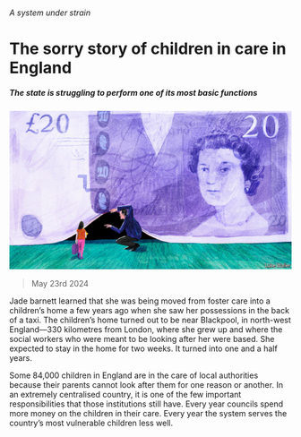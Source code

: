 ###### A system under strain

# The sorry story of children in care in England 

##### The state is struggling to perform one of its most basic functions 

![image](images/20240525_BRD001.jpg) 

> May 23rd 2024 

Jade barnett learned that she was being moved from foster care into a children’s home a few years ago when she saw her possessions in the back of a taxi. The children’s home turned out to be near Blackpool, in north-west England—330 kilometres from London, where she grew up and where the social workers who were meant to be looking after her were based. She expected to stay in the home for two weeks. It turned into one and a half years.

Some 84,000 children in England are in the care of local authorities because their parents cannot look after them for one reason or another. In an extremely centralised country, it is one of the few important responsibilities that those institutions still have. Every year councils spend more money on the children in their care. Every year the system serves the country’s most vulnerable children less well. 

